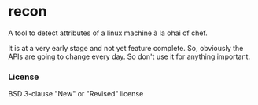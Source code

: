# recon
A tool to detect attributes of a linux machine à la ohai of chef.

It is at a very early stage and not yet feature complete. So, obviously the APIs are going to change every day. So don't use it for anything important.

### License
BSD 3-clause "New" or "Revised" license
